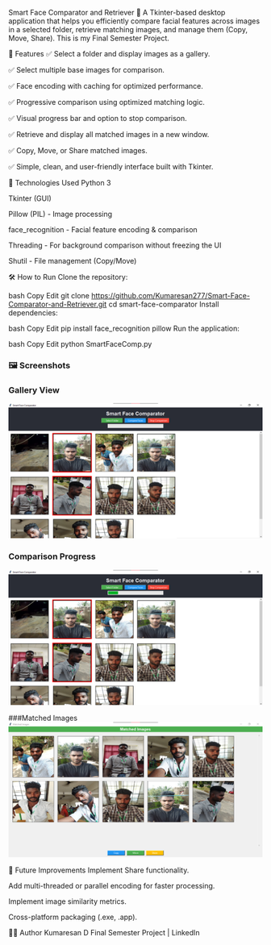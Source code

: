 Smart Face Comparator and Retriever 🎯
A Tkinter-based desktop application that helps you efficiently compare facial features across images in a selected folder, retrieve matching images, and manage them (Copy, Move, Share).
This is my Final Semester Project.

🚀 Features
✅ Select a folder and display images as a gallery.

✅ Select multiple base images for comparison.

✅ Face encoding with caching for optimized performance.

✅ Progressive comparison using optimized matching logic.

✅ Visual progress bar and option to stop comparison.

✅ Retrieve and display all matched images in a new window.

✅ Copy, Move, or Share matched images.

✅ Simple, clean, and user-friendly interface built with Tkinter.

📸 Technologies Used
Python 3

Tkinter (GUI)

Pillow (PIL) - Image processing

face_recognition - Facial feature encoding & comparison

Threading - For background comparison without freezing the UI

Shutil - File management (Copy/Move)

🛠 How to Run
Clone the repository:

bash
Copy
Edit
git clone https://github.com/Kumaresan277/Smart-Face-Comparator-and-Retriever.git
cd smart-face-comparator
Install dependencies:

bash
Copy
Edit
pip install face_recognition pillow
Run the application:

bash
Copy
Edit
python SmartFaceComp.py
### 🖼️ Screenshots

### Gallery View
![Home](./screenshots/GalleryView.png)

### Comparison Progress	
![Home](./screenshots/ComparisonProgress.png)

###Matched Images
![Home](./screenshots/MatchedImages.png)

📌 Future Improvements
Implement Share functionality.

Add multi-threaded or parallel encoding for faster processing.

Implement image similarity metrics.

Cross-platform packaging (.exe, .app).

👨‍🎓 Author
Kumaresan D
Final Semester Project | LinkedIn








